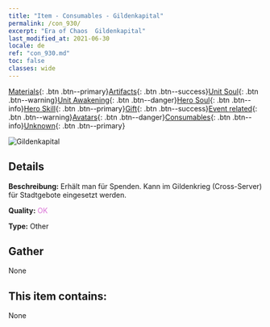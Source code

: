 ```yaml
---
title: "Item - Consumables - Gildenkapital"
permalink: /con_930/
excerpt: "Era of Chaos  Gildenkapital"
last_modified_at: 2021-06-30
locale: de
ref: "con_930.md"
toc: false
classes: wide
---
```

 [Materials](/ItemsDE/){: .btn .btn--primary}[Artifacts](/ItemsDE/Artifacts/){: .btn .btn--success}[Unit Soul](/ItemsDE/UnitSoul/){: .btn .btn--warning}[Unit Awakening](/ItemsDE/UnitAwakening/){: .btn .btn--danger}[Hero Soul](/ItemsDE/HeroSoul/){: .btn .btn--info}[Hero Skill](/ItemsDE/HeroSkill/){: .btn .btn--primary}[Gift](/ItemsDE/Gift/){: .btn .btn--success}[Event related](/ItemsDE/Events/){: .btn .btn--warning}[Avatars](/ItemsDE/Avatars/){: .btn .btn--danger}[Consumables](/ItemsDE/Consumables/){: .btn .btn--info}[Unknown](/ItemsDE/Unknown/){: .btn .btn--primary}

 ![Gildenkapital](/images/t/i_40018.png)

## Details
 **Beschreibung:** Erhält man für Spenden. Kann im Gildenkrieg (Cross-Server) für Stadtgebote eingesetzt werden.

 **Quality:** <span style="color: #DA70D6">OK</span>

 **Type:** Other

## Gather

  None

## This item contains:

  None


